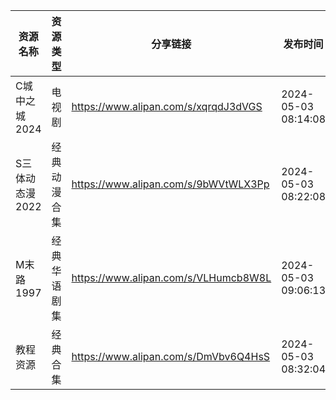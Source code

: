 | 资源名称       | 资源类型   | 分享链接                                 | 发布时间                |
| ---------- | ------ | ------------------------------------ | ------------------- |
| C城中之城2024  | 电视剧    | https://www.alipan.com/s/xqrqdJ3dVGS | 2024-05-03 08:14:08 |
| S三体动态漫2022 | 经典动漫合集 | https://www.alipan.com/s/9bWVtWLX3Pp | 2024-05-03 08:22:08 |
| M末路1997    | 经典华语剧集 | https://www.alipan.com/s/VLHumcb8W8L | 2024-05-03 09:06:13 |
| 教程资源       | 经典合集   | https://www.alipan.com/s/DmVbv6Q4HsS | 2024-05-03 08:32:04 |

